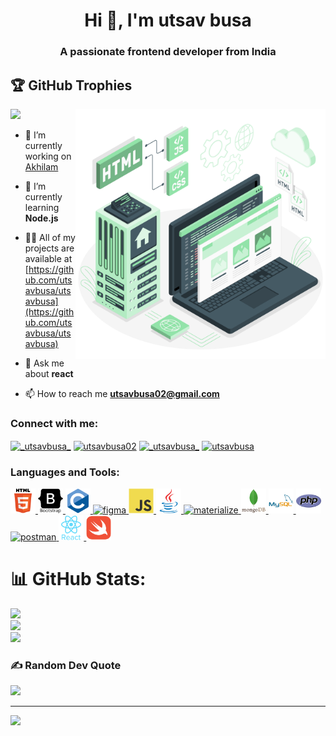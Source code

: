 
<h1 align="center">Hi 👋, I'm utsav busa</h1>
<h3 align="center">A passionate frontend developer from India</h3>

## 🏆 GitHub Trophies
![](https://github-profile-trophy.vercel.app/?username=utsavbusa&theme=onestar&no-frame=false&no-bg=true&margin-w=4)
<img align="right" alt="coding" width="400" src="https://raw.githubusercontent.com/utsavbusa/utsavbusa/main/Static%20website-amico.png">

- 🔭 I’m currently working on [Akhilam](https://akhilaminterio.com)

- 🌱 I’m currently learning **Node.js**

- 👨‍💻 All of my projects are available at [https://github.com/utsavbusa/utsavbusa](https://github.com/utsavbusa/utsavbusa)

- 💬 Ask me about **react**

- 📫 How to reach me **utsavbusa02@gmail.com**

<h3 align="left">Connect with me:</h3>
<p align="left">
<a href="https://twitter.com/_utsavbusa_" target="blank"><img align="center" src="https://raw.githubusercontent.com/rahuldkjain/github-profile-readme-generator/master/src/images/icons/Social/twitter.svg" alt="_utsavbusa_" height="30" width="40" /></a>
<a href="https://linkedin.com/in/utsavbusa02" target="blank"><img align="center" src="https://raw.githubusercontent.com/rahuldkjain/github-profile-readme-generator/master/src/images/icons/Social/linked-in-alt.svg" alt="utsavbusa02" height="30" width="40" /></a>
<a href="https://instagram.com/_utsavbusa_" target="blank"><img align="center" src="https://raw.githubusercontent.com/rahuldkjain/github-profile-readme-generator/master/src/images/icons/Social/instagram.svg" alt="_utsavbusa_" height="30" width="40" /></a>
<a href="https://www.leetcode.com/utsavbusa" target="blank"><img align="center" src="https://raw.githubusercontent.com/rahuldkjain/github-profile-readme-generator/master/src/images/icons/Social/leet-code.svg" alt="utsavbusa" height="30" width="40" /></a>
</p>


<h3 align="left">Languages and Tools:</h3>
<p align="left">
 <a href="https://www.w3.org/html/" target="_blank" rel="noreferrer"> <img src="https://raw.githubusercontent.com/devicons/devicon/master/icons/html5/html5-original-wordmark.svg" alt="html5" width="40" height="40"/> </a>
  <a href="https://getbootstrap.com" target="_blank" rel="noreferrer"> <img src="https://raw.githubusercontent.com/devicons/devicon/master/icons/bootstrap/bootstrap-plain-wordmark.svg" alt="bootstrap" width="40" height="40"/> </a> <a href="https://www.cprogramming.com/" target="_blank" rel="noreferrer"> <img src="https://raw.githubusercontent.com/devicons/devicon/master/icons/c/c-original.svg" alt="c" width="40" height="40"/> </a> <a href="https://www.figma.com/" target="_blank" rel="noreferrer"> <img src="https://www.vectorlogo.zone/logos/figma/figma-icon.svg" alt="figma" width="40" height="40"/> </a> <a href="https://developer.mozilla.org/en-US/docs/Web/JavaScript" target="_blank" rel="noreferrer"> <img src="https://raw.githubusercontent.com/devicons/devicon/master/icons/javascript/javascript-original.svg" alt="javascript" width="40" height="40"/> </a> <a href="https://www.java.com" target="_blank" rel="noreferrer"> <img src="https://raw.githubusercontent.com/devicons/devicon/master/icons/java/java-original.svg" alt="java" width="40" height="40"/> </a>  <a href="https://materializecss.com/" target="_blank" rel="noreferrer"> <img src="https://raw.githubusercontent.com/prplx/svg-logos/5585531d45d294869c4eaab4d7cf2e9c167710a9/svg/materialize.svg" alt="materialize" width="40" height="40"/> </a> <a href="https://www.mongodb.com/" target="_blank" rel="noreferrer"> <img src="https://raw.githubusercontent.com/devicons/devicon/master/icons/mongodb/mongodb-original-wordmark.svg" alt="mongodb" width="40" height="40"/> </a> <a href="https://www.mysql.com/" target="_blank" rel="noreferrer"> <img src="https://raw.githubusercontent.com/devicons/devicon/master/icons/mysql/mysql-original-wordmark.svg" alt="mysql" width="40" height="40"/> </a> <a href="https://www.php.net" target="_blank" rel="noreferrer"> <img src="https://raw.githubusercontent.com/devicons/devicon/master/icons/php/php-original.svg" alt="php" width="40" height="40"/> </a> <a href="https://postman.com" target="_blank" rel="noreferrer"> <img src="https://www.vectorlogo.zone/logos/getpostman/getpostman-icon.svg" alt="postman" width="40" height="40"/> </a> <a href="https://reactjs.org/" target="_blank" rel="noreferrer"> <img src="https://raw.githubusercontent.com/devicons/devicon/master/icons/react/react-original-wordmark.svg" alt="react" width="40" height="40"/> </a> <a href="https://developer.apple.com/swift/" target="_blank" rel="noreferrer"> <img src="https://raw.githubusercontent.com/devicons/devicon/master/icons/swift/swift-original.svg" alt="swift" width="40" height="40"/> </a> </p>

# 📊 GitHub Stats:
![](https://github-readme-stats.vercel.app/api?username=utsavbusa&theme=dark&hide_border=false&include_all_commits=false&count_private=false)<br/>
![](https://github-readme-streak-stats.herokuapp.com/?user=utsavbusa&theme=dark&hide_border=false)<br/>
![](https://github-readme-stats.vercel.app/api/top-langs/?username=utsavbusa&theme=dark&hide_border=false&include_all_commits=false&count_private=false&layout=compact)



### ✍️ Random Dev Quote
![](https://quotes-github-readme.vercel.app/api?type=horizontal&theme=radical)

---
<a href="https://visitcount.itsvg.in">
  <img src="https://visitcount.itsvg.in/api?id=utsavbusa&label=Profile%20Views&color=1&icon=7&pretty=false" />
</a>

<br/>  





